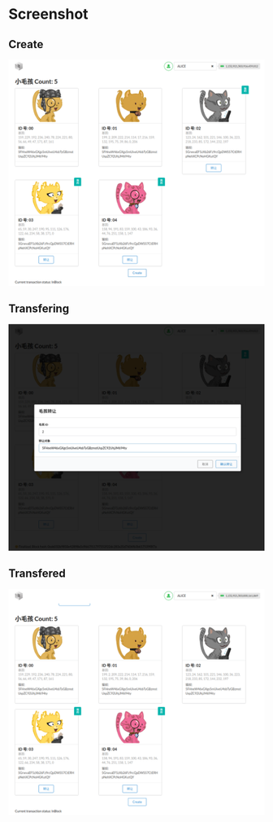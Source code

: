 # Screenshot

## Create
![create](./images/create.png)

## Transfering
![transfering](./images/transfering.png)

## Transfered
![transfered](./images/transfered.png)
